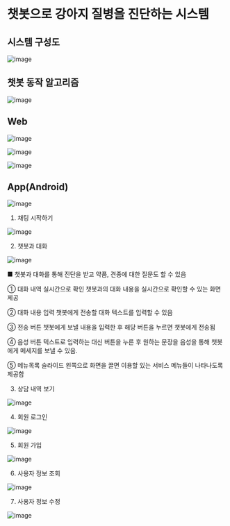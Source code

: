 # 챗봇으로 강아지 질병을 진단하는 시스템
## 시스템 구성도

![image](https://user-images.githubusercontent.com/32058390/161827585-07c6a2c8-0cfd-4b30-a797-67719579b618.png)

## 챗봇 동작 알고리즘
![image](https://user-images.githubusercontent.com/32058390/161625151-bcc20ca4-cd5a-4358-9f90-f30f078e9cbd.png)

## Web

![image](https://user-images.githubusercontent.com/32058390/161827976-7eba8001-f6fd-411e-bed4-d1f7d9909d83.png)

![image](https://user-images.githubusercontent.com/32058390/161827988-a6361614-2eb7-4faf-894e-26578dc4f723.png)

![image](https://user-images.githubusercontent.com/32058390/161827997-e61c3a07-ff21-4ecd-afa0-17ee12e58732.png)


## App(Android)

![image](https://user-images.githubusercontent.com/32058390/164482856-90801033-5de6-4562-8792-56319b762214.png)


1. 채팅 시작하기

![image](https://user-images.githubusercontent.com/32058390/164482105-c14db88c-5cc4-4ead-baaa-73ace7edbfa3.png)

2. 챗봇과 대화

![image](https://user-images.githubusercontent.com/32058390/164482252-855d3c36-e29a-4402-b7ea-ff766bfa4b82.png)

■ 챗봇과 대화를 통해 진단을 받고 약품, 견종에 대한 질문도 할 수 있음

① 대화 내역 실시간으로 확인
챗봇과의 대화 내용을 실시간으로 확인할 수 있는 화면 제공

② 대화 내용 입력
챗봇에게 전송할 대화 텍스트를 입력할 수 있음

③ 전송 버튼
챗봇에게 보낼 내용을 입력한 후 해당 버튼을 누르면 챗봇에게 전송됨

④ 음성 버튼
텍스트로 입력하는 대신 버튼을 누른 후 원하는 문장을 음성을 통해 챗봇에게 메세지를 보낼 수 있음.

⑤ 메뉴목록 슬라이드
왼쪽으로 화면을 끌면 이용할 있는 서비스 메뉴들이 나타나도록 제공함


3. 상담 내역 보기

![image](https://user-images.githubusercontent.com/32058390/164482418-f8fcd2a3-e90a-4c3f-9681-0cb79392275c.png)


4. 회원 로그인

![image](https://user-images.githubusercontent.com/32058390/164482139-b2d00708-571d-4aa4-9709-68ed1bb5a428.png)

5. 회원 가입

![image](https://user-images.githubusercontent.com/32058390/164482549-8fab58c1-9773-4ac2-9ab7-c5e8c1c5f060.png)

6. 사용자 정보 조회

![image](https://user-images.githubusercontent.com/32058390/164482610-6e52c235-c7fe-4863-9eba-865c8bd1dc8f.png)

7. 사용자 정보 수정

![image](https://user-images.githubusercontent.com/32058390/164482718-9dfd7e45-8fa0-4b60-88f1-cc7e65e3fb9a.png)


